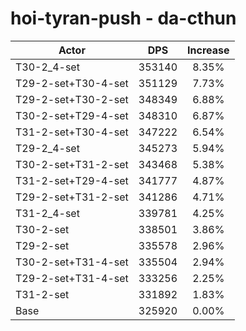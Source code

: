 # hoi-tyran-push - da-cthun
| Actor | DPS | Increase |
|---|:---:|:---:|
|T30-2_4-set|353140|8.35%|
|T29-2-set+T30-4-set|351129|7.73%|
|T29-2-set+T30-2-set|348349|6.88%|
|T30-2-set+T29-4-set|348310|6.87%|
|T31-2-set+T30-4-set|347222|6.54%|
|T29-2_4-set|345273|5.94%|
|T30-2-set+T31-2-set|343468|5.38%|
|T31-2-set+T29-4-set|341777|4.87%|
|T29-2-set+T31-2-set|341286|4.71%|
|T31-2_4-set|339781|4.25%|
|T30-2-set|338501|3.86%|
|T29-2-set|335578|2.96%|
|T30-2-set+T31-4-set|335504|2.94%|
|T29-2-set+T31-4-set|333256|2.25%|
|T31-2-set|331892|1.83%|
|Base|325920|0.00%|
